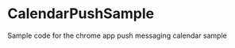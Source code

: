 CalendarPushSample
==================

Sample code for the chrome app push messaging calendar sample
